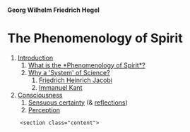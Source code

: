 <html>
    <head>
        <title>G.W.F. Hegel</title>
        <link rel="stylesheet" href="style.css">
        <link href="https://fonts.googleapis.com/css?family=Libre+Baskerville&display=swap" rel="stylesheet">
    </head>
    <body>
        <h4 id="author">Georg Wilhelm Friedrich Hegel</h4>
        <h1>The Phenomenology of Spirit</h1>
        <ol id="contents">
            <li><a href="#int">Introduction<a>
                <ol>
                    <li><a href="#what">What is the *Phenomenology of Spirit*?</a></li>
                    <li><a href="#why">Why a 'System' of Science?</a>
                        <ol>
                            <li><a href="#jacobi">Friedrich Heinrich Jacobi</a></li>
                            <li><a href="#kant">Immanuel Kant</a></li>
                        </ol>
                    </li>
                </ol>
            <li><a href="#con">Consciousness</a>
                <ol>
                    <li><a href="#s-c">Sensuous certainty</a> (& <a href="#re-s-c">reflections</a>)</li>
                    <li><a href="#per">Perception</a></li>
                </ol>
            </li>
        </ol>

        <section class="content">
